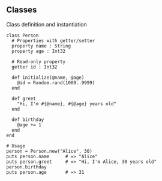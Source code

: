 <!-- METADATA
{
  "title": "Crystal Classes",
  "tags": [
    "crystal",
    "oop",
    "classes"
  ],
  "language": "crystal"
}
-->

## Classes
Class definition and instantiation
```crystal
class Person
  # Properties with getter/setter
  property name : String
  property age : Int32

  # Read-only property
  getter id : Int32

  def initialize(@name, @age)
    @id = Random.rand(1000..9999)
  end

  def greet
    "Hi, I'm #{@name}, #{@age} years old"
  end

  def birthday
    @age += 1
  end
end

# Usage
person = Person.new("Alice", 30)
puts person.name      # => "Alice"
puts person.greet     # => "Hi, I'm Alice, 30 years old"
person.birthday
puts person.age       # => 31
```
